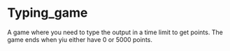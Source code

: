 # Typing_game
A game where you need to type the output in a time limit to get points. The game ends when yiu either have 0 or 5000 points.
